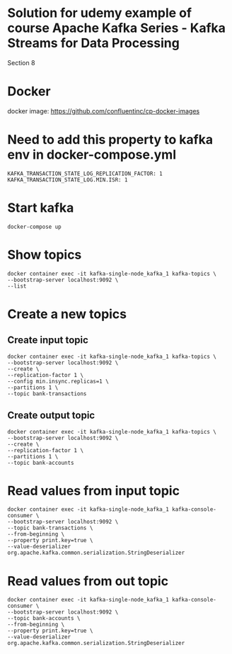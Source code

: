 # Solution for udemy example of course Apache Kafka Series - Kafka Streams for Data Processing
Section 8

# Docker
docker image: https://github.com/confluentinc/cp-docker-images

# Need to add this property to kafka env in docker-compose.yml
```
KAFKA_TRANSACTION_STATE_LOG_REPLICATION_FACTOR: 1 
KAFKA_TRANSACTION_STATE_LOG.MIN.ISR: 1
```

# Start kafka
```
docker-compose up
```

# Show topics
```
docker container exec -it kafka-single-node_kafka_1 kafka-topics \
--bootstrap-server localhost:9092 \
--list
```
# Create a new topics
## Create input topic
```
docker container exec -it kafka-single-node_kafka_1 kafka-topics \
--bootstrap-server localhost:9092 \
--create \
--replication-factor 1 \
--config min.insync.replicas=1 \
--partitions 1 \
--topic bank-transactions
```

## Create output topic
```
docker container exec -it kafka-single-node_kafka_1 kafka-topics \
--bootstrap-server localhost:9092 \
--create \
--replication-factor 1 \
--partitions 1 \
--topic bank-accounts
```

# Read values from input topic
```
docker container exec -it kafka-single-node_kafka_1 kafka-console-consumer \
--bootstrap-server localhost:9092 \
--topic bank-transactions \
--from-beginning \
--property print.key=true \
--value-deserializer org.apache.kafka.common.serialization.StringDeserializer
```

# Read values from out topic
```
docker container exec -it kafka-single-node_kafka_1 kafka-console-consumer \
--bootstrap-server localhost:9092 \
--topic bank-accounts \
--from-beginning \
--property print.key=true \
--value-deserializer org.apache.kafka.common.serialization.StringDeserializer
```
